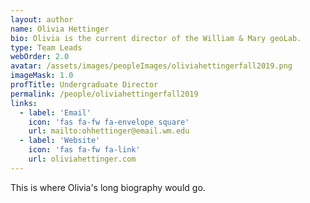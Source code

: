 ```yaml
---
layout: author
name: Olivia Hettinger
bio: Olivia is the current director of the William & Mary geoLab.
type: Team Leads
webOrder: 2.0
avatar: /assets/images/peopleImages/oliviahettingerfall2019.png
imageMask: 1.0
profTitle: Undergraduate Director
permalink: /people/oliviahettingerfall2019
links:
  - label: 'Email'
    icon: 'fas fa-fw fa-envelope square'
    url: mailto:ohhettinger@email.wm.edu
  - label: 'Website'
    icon: 'fas fa-fw fa-link'
    url: oliviahettinger.com
---
```

This is where Olivia's long biography would go.